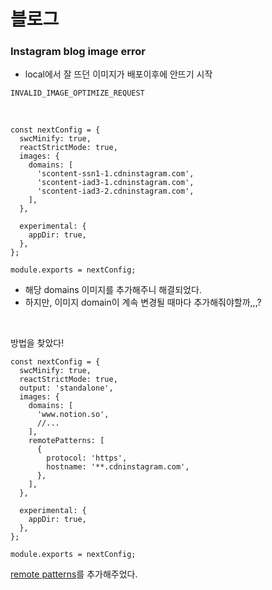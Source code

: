 # 블로그

### Instagram blog image error

- local에서 잘 뜨던 이미지가 배포이후에 안뜨기 시작

```
INVALID_IMAGE_OPTIMIZE_REQUEST
```

<br>

```JS
const nextConfig = {
  swcMinify: true,
  reactStrictMode: true,
  images: {
    domains: [
      'scontent-ssn1-1.cdninstagram.com',
      'scontent-iad3-1.cdninstagram.com',
      'scontent-iad3-2.cdninstagram.com',
    ],
  },

  experimental: {
    appDir: true,
  },
};

module.exports = nextConfig;
```

- 해당 domains 이미지를 추가해주니 해결되었다.
- 하지만, 이미지 domain이 계속 변경될 때마다 추가해줘야할까,,,?

<br>

방법을 찾았다!

```
const nextConfig = {
  swcMinify: true,
  reactStrictMode: true,
  output: 'standalone',
  images: {
    domains: [
      'www.notion.so',
      //...
    ],
    remotePatterns: [
      {
        protocol: 'https',
        hostname: '**.cdninstagram.com',
      },
    ],
  },

  experimental: {
    appDir: true,
  },
};

module.exports = nextConfig;
```

[remote patterns](https://nextjs.org/docs/api-reference/next/image#remote-patterns)를 추가해주었다.
